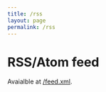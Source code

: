 ```yaml
---
title: /rss
layout: page
permalink: /rss
---
```


# RSS/Atom feed
Avaialble at [/feed.xml](https://shefbots.github.io/feed.xml).
